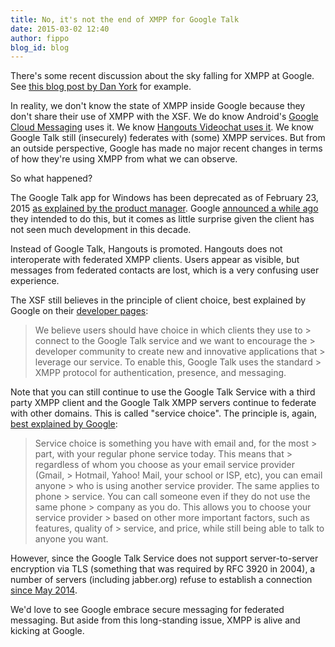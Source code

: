 ```yaml
---
title: No, it's not the end of XMPP for Google Talk
date: 2015-03-02 12:40
author: fippo
blog_id: blog
---
```


There's some recent discussion about the sky falling for XMPP at Google. See [this blog post by Dan York](http://www.disruptivetelephony.com/2015/02/google-finally-kills-off-googletalk-and-xmpp-jabber-integration.html) for example.

In reality, we don't know the state of XMPP inside Google because they don't share their use of XMPP with the XSF. We do know Android's [Google Cloud Messaging](https://developer.android.com/google/gcm/ccs.html) uses it. We know [Hangouts Videochat uses it](http://juberti.blogspot.com/2011/07/hangouts-mailbag.html). We know Google Talk still (insecurely) federates with (some) XMPP services. But from an outside perspective, Google has made no major recent changes in terms of how they're using XMPP from what we can observe.

So what happened?

The Google Talk app for Windows has been deprecated as of February 23, 2015 [as explained by the product manager](https://plus.google.com/+MayurKamat/posts/ETBvtp9VYav). Google [announced a while ago](http://googleappsupdates.blogspot.ca/2014/10/notification-re-google-talk-app-for.html) they intended to do this, but it comes as little surprise given the client has not seen much development in this decade.

Instead of Google Talk, Hangouts is promoted. Hangouts does not interoperate with federated XMPP clients. Users appear as visible, but messages from federated contacts are lost, which is a very confusing user experience.

The XSF still believes in the principle of client choice, best explained by Google on their [developer pages](https://developers.google.com/talk/open_communications):

> We believe users should have choice in which clients they use to > connect to the Google Talk service and we want to encourage the > developer community to create new and innovative applications that > leverage our service. To enable this, Google Talk uses the standard > XMPP protocol for authentication, presence, and messaging.

Note that you can still continue to use the Google Talk Service with a third party XMPP client and the Google Talk XMPP servers continue to federate with other domains.   This is called "service choice". The principle is, again, [best explained by Google](https://developers.google.com/talk/open_communications#service_1):

> Service choice is something you have with email and, for the most > part, with your regular phone service today. This means that > regardless of whom you choose as your email service provider (Gmail, > Hotmail, Yahoo! Mail, your school or ISP, etc), you can email anyone > who is using another service provider. The same applies to phone > service. You can call someone even if they do not use the same phone > company as you do. This allows you to choose your service provider > based on other more important factors, such as features, quality of > service, and price, while still being able to talk to anyone you want.

However, since the Google Talk Service does not support server-to-server encryption via TLS (something that was required by RFC 3920 in 2004), a number of servers (including jabber.org) refuse to establish a connection [since May 2014](https://xmpp.org/2014/05/happy-encrypted-network/).

We'd love to see Google embrace secure messaging for federated messaging. But aside from this long-standing issue, XMPP is alive and kicking at Google.
